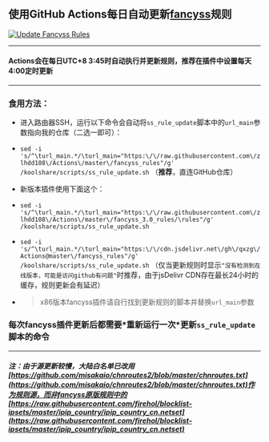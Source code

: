 ## 使用GitHub Actions每日自动更新[fancyss](https://github.com/hq450/fancyss)规则  
[![Update Fancyss Rules](https://github.com/qxzg/Actions/actions/workflows/fancyss-rules.yml/badge.svg)](https://github.com/qxzg/Actions/actions/workflows/fancyss-rules.yml)   

---   
#### Actions会在每日UTC+8 3:45时自动执行并更新规则，推荐在插件中设置每天4:00定时更新  
---
### 食用方法：
- 进入路由器SSH，运行以下命令会自动将`ss_rule_update`脚本中的`url_main`参数指向我的仓库（二选一即可）：
- `sed -i 's/^\turl_main.*/\turl_main="https:\/\/raw.githubusercontent.com\/zlhdd108\/Actions\/master\/fancyss_rules"/g' /koolshare/scripts/ss_rule_update.sh`  （**推荐**，直连GitHub仓库）
- 新版本插件使用下面这个：
- `sed -i 's/^\turl_main.*/\turl_main="https:\/\/raw.githubusercontent.com\/zlhdd108\/Actions\/master\/fancyss_3.0_rules/\rules"/g' /koolshare/scripts/ss_rule_update.sh` 


- `sed -i 's/^\turl_main.*/\turl_main="https:\/\/cdn.jsdelivr.net\/gh\/qxzg\/Actions@master\/fancyss_rules"/g' /koolshare/scripts/ss_rule_update.sh`  （仅当更新规则时显示`"没有检测到在线版本，可能是访问github有问题"`时推荐，由于jsDelivr CDN存在最长24小时的缓存，规则更新会有延迟）
- > x86版本fancyss插件请自行找到更新规则的脚本并替换`url_main`参数
### 每次fancyss插件更新后都需要\*重新运行一次\*更新`ss_rule_update`脚本的命令
---
##### 注：由于源更新较慢，大陆白名单已改用[https://github.com/misakaio/chnroutes2/blob/master/chnroutes.txt](https://github.com/misakaio/chnroutes2/blob/master/chnroutes.txt)作为规则源，而非fancyss原版规则中的[https://raw.githubusercontent.com/firehol/blocklist-ipsets/master/ipip_country/ipip_country_cn.netset](https://raw.githubusercontent.com/firehol/blocklist-ipsets/master/ipip_country/ipip_country_cn.netset)   
